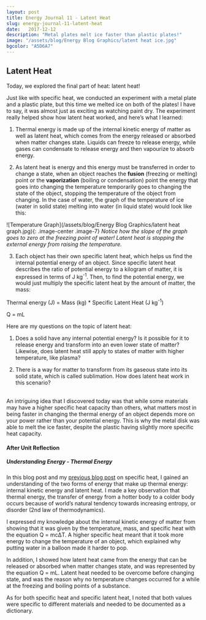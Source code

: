 ```yaml
---
layout: post
title: Energy Journal 11 - Latent Heat 
slug: energy-journal-11-latent-heat
date:   2017-12-12
description: "Metal plates melt ice faster than plastic plates!"
image: "/assets/blog/Energy Blog Graphics/latent heat ice.jpg"
bgcolor: "A5D6A7"
---
```


## Latent Heat

Today, we explored the final part of heat: latent heat!

Just like with specific heat, we conducted an experiment with a metal plate and a plastic plate, but this time we melted ice on both of the plates! I have to say, it was almost just as exciting as watching paint dry. The experiment really helped show how latent heat worked, and here’s what I learned:

1) Thermal energy is made up of the internal kinetic energy of matter as well as latent heat, which comes from the energy released or absorbed when matter changes state. Liquids can freeze to release energy, while gases can condensate to release energy and then vapourize to absorb energy.

2) As latent heat is energy and this energy must be transferred in order to change a state, when an object reaches the <strong>fusion</strong> (freezing or melting) point or the <strong>vaporization</strong> (boiling or condensation) point the energy that goes into changing the temperature temporarily goes to changing the state of the object, stopping the temperature of the object from changing. In the case of water, the graph of the temperature of ice (water in solid state) melting into water (in liquid state) would look like this:

![Temperature Graph](/assets/blog/Energy Blog Graphics/latent heat graph.jpg){: .image-center .image-7}
*Notice how the slope of the graph goes to zero at the freezing point of water! Latent heat is stopping the external energy from raising the temperature.*

3) Each object has their own specific latent heat, which helps us find the internal potential energy of an object. Since specific latent heat describes the ratio of potential energy to a kilogram of matter, it is expressed in terms of J kg<sup>-1</sup>. Then, to find the potential energy, we would just multiply the specific latent heat by the amount of matter, the mass:

Thermal energy (J) = Mass (kg) * Specific Latent Heat (J kg<sup>-1</sup>)

Q = mL

Here are my questions on the topic of latent heat:

1) Does a solid have any internal potential energy? Is it possible for it to release energy and transform into an even lower state of matter? Likewise, does latent heat still apply to states of matter with higher temperature, like plasma?

2) There is a way for matter to transform from its gaseous state into its solid state, which is called sublimation. How does latent heat work in this scenario?

<br>
An intriguing idea that I discovered today was that while some materials may have a higher specific heat capacity than others, what matters most in being faster in changing the thermal energy of an object depends more on your power rather than your potential energy. This is why the metal disk was able to melt the ice faster, despite the plastic having slightly more specific heat capacity.

<br>

#### After Unit Reflection

##### Understanding Energy - Thermal Energy

In this blog post and my <a href="http://blog.williamqin.com/2017/12/energy-journal-9-specific-heat/" target="_blank">previous blog post</a> on specific heat, I gained an understanding of the two forms of energy that make up thermal energy: internal kinetic energy and latent heat. I made a key observation that thermal energy, the transfer of energy from a hotter body to a colder body occurs because of world’s natural tendency towards increasing entropy, or disorder (2nd law of thermodynamics). 

I expressed my knowledge about the internal kinetic energy of matter from showing that it was given by the temperature, mass, and specific heat with the equation Q = mcΔT. A higher specific heat meant that it took more energy to change the temperature of an object, which explained why putting water in a balloon made it harder to pop.

In addition, I showed how latent heat came from the energy that can be released or absorbed when matter changes state, and was represented by the equation Q = mL. Latent heat needed to be overcome before changing state, and was the reason why no temperature changes occurred for a while at the freezing and boiling points of a substance.

As for both specific heat and specific latent heat, I noted that both values were specific to different materials and needed to be documented as a dictionary.